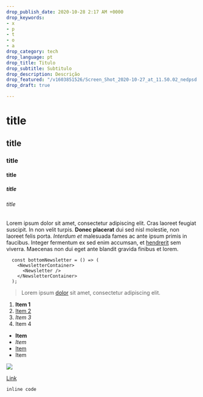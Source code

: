 ```yaml
---
drop_publish_date: 2020-10-28 2:17 AM +0000
drop_keywords:
- x
- p
- t
- o
- a
drop_category: tech
drop_language: pt
drop_title: Titulo
drop_subtitle: Subtitulo
drop_description: Descrição
drop_featured: "/v1603851526/Screen_Shot_2020-10-27_at_11.50.02_nedpsd.png"
drop_draft: true

---
```

# title

## title

### title

#### title

##### title

###### title

Lorem ipsum dolor sit amet, consectetur adipiscing elit. Cras laoreet feugiat suscipit. In non velit turpis. **Donec placerat** dui sed nisl molestie, non laoreet felis porta. _Interdum et_ malesuada fames ac ante ipsum primis in faucibus. Integer fermentum ex sed enim accumsan, et [hendrerit]() sem viverra. Maecenas non dui eget ante blandit gravida finibus et lorem.

      const bottomNewsletter = () => (
        <NewsletterContainer>
          <Newsletter />
        </NewsletterContainer>
      );

> Lorem ipsum [dolor]() sit amet, consectetur adipiscing elit. 

1. **Item 1**
2. [Item 2 ]()
3. _Item 3_
4. Item 4

* **Item**
* _Item_
* [Item]()
* Item

![](/v1603851526/Screen_Shot_2020-10-27_at_11.50.02_nedpsd.png)

[Link]()

`inline code`